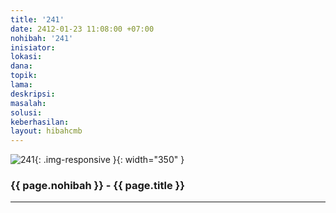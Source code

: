 ```yaml
---
title: '241'
date: 2412-01-23 11:08:00 +07:00
nohibah: '241'
inisiator:
lokasi:
dana:
topik:
lama:
deskripsi:
masalah:
solusi:
keberhasilan:
layout: hibahcmb
---
```


![241](/static/img/hibahcmb/241.png){: .img-responsive }{: width="350" }

### {{ page.nohibah }} - {{ page.title }}

---
